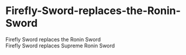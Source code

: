 # Firefly-Sword-replaces-the-Ronin-Sword
Firefly Sword replaces the Ronin Sword  
Firefly Sword replaces Supreme Ronin Sword
